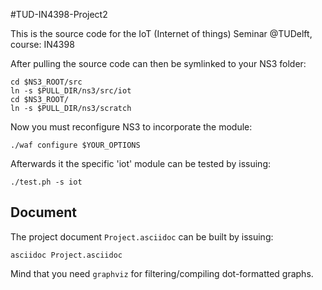 #TUD-IN4398-Project2

This is the source code for the IoT (Internet of things) Seminar
@TUDelft, course: IN4398

After pulling the source code can then be symlinked to your NS3 folder:

````
cd $NS3_ROOT/src
ln -s $PULL_DIR/ns3/src/iot
cd $NS3_ROOT/
ln -s $PULL_DIR/ns3/scratch
````

Now you must reconfigure NS3 to incorporate the module:

````
./waf configure $YOUR_OPTIONS
````

Afterwards it the specific 'iot' module can be tested by issuing:
````
./test.ph -s iot
````

## Document
The project document `Project.asciidoc` can be built by issuing:

````
asciidoc Project.asciidoc
````

Mind that you need `graphviz` for filtering/compiling dot-formatted
graphs.

